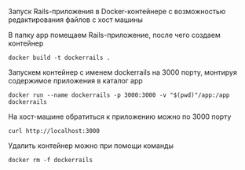 Запуск Rails-приложения в Docker-контейнере с возможностью редактирования файлов с хост машины

В папку app помещаем Rails-приложение, после чего создаем контейнер

    docker build -t dockerrails .

Запускем контейнер с именем dockerrails на 3000 порту, монтируя содержимое приложения в каталог app

    docker run --name dockerrails -p 3000:3000 -v "$(pwd)"/app:/app dockerrails

На хост-машине обратиться к приложению можно по 3000 порту

    curl http://localhost:3000

Удалить контейнер можно при помощи команды

    docker rm -f dockerrails